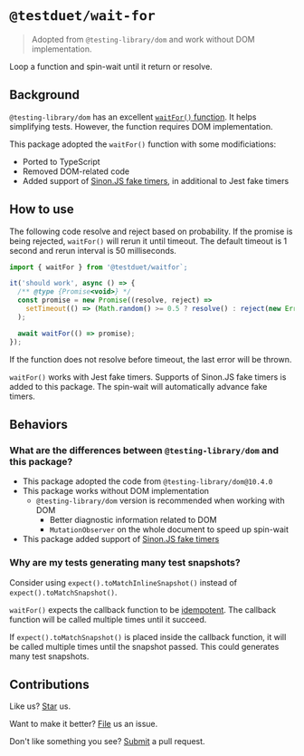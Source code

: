 # `@testduet/wait-for`

> Adopted from `@testing-library/dom` and work without DOM implementation.

Loop a function and spin-wait until it return or resolve.

## Background

`@testing-library/dom` has an excellent [`waitFor()` function](https://testing-library.com/docs/dom-testing-library/api-async/#waitfor). It helps simplifying tests. However, the function requires DOM implementation.

This package adopted the `waitFor()` function with some modificiations:

- Ported to TypeScript
- Removed DOM-related code
- Added support of [Sinon.JS fake timers](https://npmjs.com/package/@sinonjs/fake-timers), in additional to Jest fake timers

## How to use

The following code resolve and reject based on probability. If the promise is being rejected, `waitFor()` will rerun it until timeout. The default timeout is 1 second and rerun interval is 50 milliseconds.

```ts
import { waitFor } from '@testduet/waitfor`;

it('should work', async () => {
  /** @type {Promise<void>} */
  const promise = new Promise((resolve, reject) =>
    setTimeout(() => (Math.random() >= 0.5 ? resolve() : reject(new Error('Not ready'))), 1_000)
  );

  await waitFor(() => promise);
});
```

If the function does not resolve before timeout, the last error will be thrown.

`waitFor()` works with Jest fake timers. Supports of Sinon.JS fake timers is added to this package. The spin-wait will automatically advance fake timers.

## Behaviors

### What are the differences between `@testing-library/dom` and this package?

- This package adopted the code from `@testing-library/dom@10.4.0`
- This package works without DOM implementation
   - `@testing-library/dom` version is recommended when working with DOM
      - Better diagnostic information related to DOM
      - `MutationObserver` on the whole document to speed up spin-wait
- This package added support of [Sinon.JS fake timers](https://www.npmjs.com/package/@sinonjs/fake-timers)

### Why are my tests generating many test snapshots?

Consider using `expect().toMatchInlineSnapshot()` instead of `expect().toMatchSnapshot()`.

`waitFor()` expects the callback function to be [idempotent](https://en.wikipedia.org/wiki/Idempotence). The callback function will be called multiple times until it succeed.

If `expect().toMatchSnapshot()` is placed inside the callback function, it will be called multiple times until the snapshot passed. This could generates many test snapshots.

## Contributions

Like us? [Star](https://github.com/@testduet/wait-for/stargazers) us.

Want to make it better? [File](https://github.com/@testduet/wait-for/issues) us an issue.

Don't like something you see? [Submit](https://github.com/@testduet/wait-for/pulls) a pull request.
